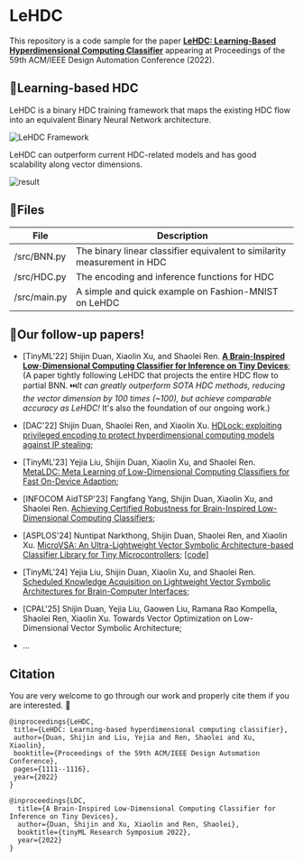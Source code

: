 # LeHDC

This repository is a code sample for the paper [**LeHDC: Learning-Based Hyperdimensional Computing Classifier**](https://dl.acm.org/doi/abs/10.1145/3489517.3530593) appearing at Proceedings of the 59th ACM/IEEE Design Automation Conference (2022).

## :wave:Learning-based HDC

LeHDC is a binary HDC training framework that maps the existing HDC flow into an equivalent Binary Neural Network architecture.

![LeHDC Framework](fig/LeHDC.png)

LeHDC can outperform current HDC-related models and has good scalability along vector dimensions.

![result](fig/result.png)

## :open_file_folder:Files

| File         | Description                                                              |
| ------------ | ------------------------------------------------------------------------ |
| /src/BNN.py  | The binary linear classifier equivalent to similarity measurement in HDC |
| /src/HDC.py  | The encoding and inference functions for HDC                             |
| /src/main.py | A simple and quick example on Fashion-MNIST on LeHDC                     |

## :star2:Our follow-up papers!
- [TinyML'22] Shijin Duan, Xiaolin Xu, and Shaolei Ren. [**A Brain**-**Inspired Low**-**Dimensional Computing Classifier for Inference on Tiny Devices**](https://arxiv.org/abs/2203.04894); (A paper tightly following LeHDC that projects the entire HDC flow to partial BNN. :next_track_button:*It can greatly outperform SOTA HDC methods, reducing the vector dimension by 100 times (~100), but achieve comparable accuracy as LeHDC!* It's also the foundation of our ongoing work.)

- [DAC'22] Shijin Duan, Shaolei Ren, and Xiaolin Xu. [HDLock: exploiting privileged encoding to protect hyperdimensional computing models against IP stealing](https://dl.acm.org/doi/abs/10.1145/3489517.3530515);

- [TinyML'23] Yejia Liu, Shijin Duan, Xiaolin Xu, and Shaolei Ren. [MetaLDC: Meta Learning of Low-Dimensional Computing Classifiers for Fast On-Device Adaption](https://arxiv.org/abs/2302.12347);

- [INFOCOM AidTSP'23] Fangfang Yang, Shijin Duan, Xiaolin Xu, and Shaolei Ren. [Achieving Certified Robustness for Brain-Inspired Low-Dimensional Computing Classifiers](https://ieeexplore.ieee.org/abstract/document/10225774);

- [ASPLOS'24] Nuntipat Narkthong, Shijin Duan, Shaolei Ren, and Xiaolin Xu. [MicroVSA: An Ultra-Lightweight Vector Symbolic Architecture-based Classifier Library for Tiny Microcontrollers](https://dl.acm.org/doi/10.1145/3620665.3640374); [[code]](https://github.com/nuntipat/MicroVSA)

- [TinyML'24] Yejia Liu, Shijin Duan, Xiaolin Xu, and Shaolei Ren. [Scheduled Knowledge Acquisition on Lightweight Vector Symbolic Architectures for Brain-Computer Interfaces](https://arxiv.org/pdf/2403.13844);

- [CPAL'25] Shijin Duan, Yejia Liu, Gaowen Liu, Ramana Rao Kompella, Shaolei Ren, Xiaolin Xu. Towards Vector Optimization on Low-Dimensional Vector Symbolic Architecture;
  
- ...

## Citation
You are very welcome to go through our work and properly cite them if you are interested. :raised_hands:

```
@inproceedings{LeHDC,
 title={LeHDC: Learning-based hyperdimensional computing classifier},
 author={Duan, Shijin and Liu, Yejia and Ren, Shaolei and Xu, Xiaolin},
 booktitle={Proceedings of the 59th ACM/IEEE Design Automation Conference},
 pages={1111--1116},
 year={2022}
}
```
```
@inproceedings{LDC,
  title={A Brain-Inspired Low-Dimensional Computing Classifier for Inference on Tiny Devices},
  author={Duan, Shijin and Xu, Xiaolin and Ren, Shaolei},
  booktitle={tinyML Research Symposium 2022},
  year={2022}
}
```
